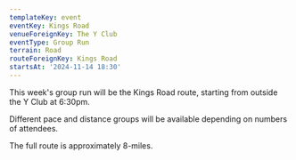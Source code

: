 ```yaml
---
templateKey: event
eventKey: Kings Road
venueForeignKey: The Y Club
eventType: Group Run
terrain: Road
routeForeignKey: Kings Road
startsAt: '2024-11-14 18:30'
---
```

This week's group run will be the Kings Road route,
starting from outside the Y Club at 6:30pm.

Different pace and distance groups will be available depending on
numbers of attendees.

The full route is approximately 8-miles.
